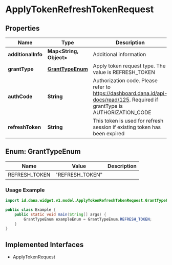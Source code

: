 

# ApplyTokenRefreshTokenRequest


## Properties

| Name | Type | Description | Notes |
|------------ | ------------- | ------------- | -------------|
|**additionalInfo** | **Map&lt;String, Object&gt;** | Additional information |  [optional] |
|**grantType** | [**GrantTypeEnum**](#GrantTypeEnum) | Apply token request type. The value is REFRESH_TOKEN |  |
|**authCode** | **String** | Authorization code. Please refer to https://dashboard.dana.id/api-docs/read/125. Required if grantType is AUTHORIZATION_CODE |  [optional] |
|**refreshToken** | **String** | This token is used for refresh session if existing token has been expired |  |


<a name="GrantTypeEnum"></a>
## Enum: GrantTypeEnum

| Name | Value | Description |
| ---- | ----- | ----------- |
| REFRESH_TOKEN | "REFRESH_TOKEN" |  |

### Usage Example
```java
import id.dana.widget.v1.model.ApplyTokenRefreshTokenRequest.GrantTypeEnum;

public class Example {
    public static void main(String[] args) {
        GrantTypeEnum exampleEnum = GrantTypeEnum.REFRESH_TOKEN;
    }
}
```


## Implemented Interfaces

* ApplyTokenRequest


